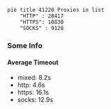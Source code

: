 
```mermaid
pie title 41220 Proxies in list
    "HTTP" : 28417
    "HTTPS": 10830
    "SOCKS" : 9128
```

### Some Info
#### Average Timeout

- mixed: 8.2s
- http: 4.6s
- https: 16.1s
- socks: 12.9s
